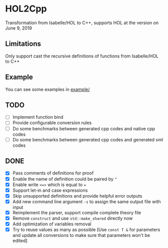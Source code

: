 # HOL2Cpp

Transformation from Isabelle/HOL to C++, supports HOL at the version on June 9, 2019

## Limitations

Only support cast the recursive definitions of functions from Isabelle/HOL to C++

## Example

You can see some examples in [example/](example/)

## TODO

- [ ] Implement function bind
- [ ] Provide configurable conversion rules
- [ ] Do some benchmarks between generated cpp codes and native cpp codes
- [ ] Do some benchmarks between generated cpp codes and generated sml codes

## DONE

- [x] Pass comments of definitions for proof
- [x] Enable the name of definition could be paired by `"`
- [x] Enable write `<=>` which is equal to `=`
- [x] Support let-in and case expressions
- [x] Skip unsupported definitions and provide helpful error outputs
- [x] Add new command line argument `-s` to assign the same output file with input
- [x] Reimplement the parser, support compile complete theory file
- [x] Remove `construct` and use `std::make_shared` directly now
- [x] Add optimization of variables removal
- [x] Try to reuse values as many as possible [Use `const T &` for parameters and update all conversions to make sure that parameters won't be edited]
